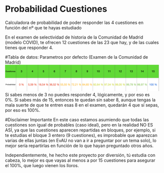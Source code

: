 # Probabilidad Cuestiones
Calculadora de probabilidad de poder responder las 4 cuestiones en función del nº que te hayas estudiado

En el examen de selectividad de historia de la Comunidad de Madrid (modelo COVID), te ofrecen 12 cuestiones de las 23 que hay, y de las cuales tienes que responder 4.

#Tabla de datos:
Parametros por defecto (Examen de la Comunidad de Madrid)
![Alt text](tabla.jpg)
Si sabes menos de 3 no puedes responder 4, lógicamente, y por eso es 0%.
Si sabes más de 15, entonces te quedan sin saber 8, aunque tengas la mala suerte de que te entren esas 8 en el examen, quedarán 4 que sí sepas, por eso es 100%.

#Disclaimer Importante
En este caso estamos asumiendo que todas las cuestiones son igual de probables (caso ideal), pero en la realidad NO ES ASÍ, ya que las cuestiones aparecen repartidas en bloques, por ejemplo, si te estudias el bloque 3 entero (9 cuestiones), es improbable que aparezcan varias de ellas juntas (en EvAU no van a ir a preguntar por un tema solo), lo mejor sería repartirlas en función de lo que hayan preguntado otros años. 

Independientemente, he hecho este proyecto por diversión, tú estudia con cabeza, lo mejor es que vayas al menos a por 15 cuestiones para asegurar el 100%, que luego vienen los lloros.
